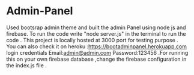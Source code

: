 # Admin-Panel
Used bootsrap admin theme and built the admin Panel using node js and firebase.
To run the code 
write "node server.js" in the terminal to run the code .
This project is locally hosted at 3000 port for testing purpose .  
You can also check it on heroku :https://bootadminpanel.herokuapp.com
    login credentials Email:admin@admin.com
                       Password:123456 
.For running this on your own firebase database ,change the firebase configuration in the index.js file .
